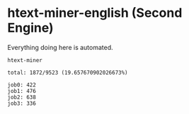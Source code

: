 # htext-miner-english (Second Engine)

Everything doing here is automated.

```
htext-miner

total: 1872/9523 (19.657670902026673%)

job0: 422
job1: 476
job2: 638
job3: 336
```